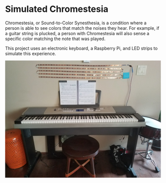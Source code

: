 # Simulated Chromestesia

Chromestesia, or Sound-to-Color Synesthesia, is a condition where a person is able to see colors that match the noises they hear. For example, if a guitar string is plucked, a person with Chromestesia will also sense a specific color matching the note that was played.

This project uses an electronic keyboard, a Raspberry Pi, and LED strips to simulate this experience.

![Keyboard with LED strips on wall](images/piano_and_lights.jpg)

